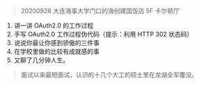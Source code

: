 > 20200928 大连海事大学门口的海创建国饭店 5F 卡尔顿厅

1. 讲一讲 OAuth2.0 的工作过程
2. 手写 OAuth2.0 工作过程伪代码（提示：利用 HTTP 302 状态码）
3. 说说你最让你感到骄傲的三件事
4. 在学校里做的比较有成就感的事
5. 又聊了几分钟人生。

> 面试以来最短面试，认识的十几个大工的硕士里在龙湖全军覆没。
